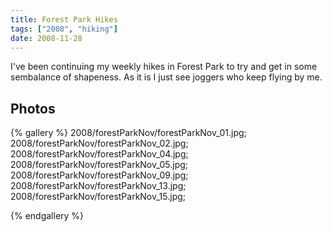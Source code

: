 ```yaml
---
title: Forest Park Hikes
tags: ["2008", "hiking"]
date: 2008-11-28
---
```

I've been continuing my weekly hikes in Forest Park to try and get in some sembalance of shapeness.  As it is I just see joggers who keep flying by me.

## Photos 

{% gallery %} 
2008/forestParkNov/forestParkNov_01.jpg;
2008/forestParkNov/forestParkNov_02.jpg;
2008/forestParkNov/forestParkNov_04.jpg;
2008/forestParkNov/forestParkNov_05.jpg;
2008/forestParkNov/forestParkNov_09.jpg;
2008/forestParkNov/forestParkNov_13.jpg;
2008/forestParkNov/forestParkNov_15.jpg;

{% endgallery %}
